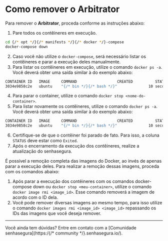 # Como remover o Arbitrator

Para remover o **Arbitrator**, proceda conforme as instruções abaixo:

1. Pare todos os contêineres em execução.

```bash
cd {/* opt */}{/* manifests */}{/* docker */}-compose
docker-compose down
```

2. Caso você não utilize o `docker-compose`, será necessário listar os contêineres e parar a execução deles manualmente. 
3. Para listar os contêineres em execução, utilize o comando `docker ps -a`. Você deverá obter uma saída similar à do exemplo abaixo:

```bash
CONTAINER ID   IMAGE     COMMAND                  CREATED          STATUS                      PORTS     NAMES
3034e9858c2e   ubuntu    "{/* bin */}{/* bash */}"              10 seconds ago   Running (0) 7 seconds ago              hungry_goodall
```

4. Para parar o container, utilize o comando `docker stop <nome-do-container>`.
5. Para listar novamente os contêineres, utilize o comando `docker ps -a`. Você deverá obter uma saída similar à do exemplo abaixo:

```bash
CONTAINER ID   IMAGE     COMMAND                  CREATED          STATUS                      PORTS     NAMES
3034e9858c2e   ubuntu    "{/* bin */}{/* bash */}"              10 seconds ago   Exited (0) 7 seconds ago              hungry_goodall
```

6. Certifique-se de que o contêiner foi parado de fato. Para isso, a coluna `STATUS` deve estar como `Exited`.
7. Após o encerramento da execução dos contêineres, realize a atualização do senhasegura.

É possível a remoção completa das imagens do Docker, ao invés de apenas parar a execução deles. Para realizar a remoção dessas imagens, proceda com os comandos abaixo:

1. Após parar a execução dos contêineres com os comandos docker-compose down ou `docker stop <meu-container>`, utilize o comando `docker image rmi <image_id>`. Esse comando removerá a imagem de acordo com o ID dela.
2. Você pode remover diversas imagens ao mesmo tempo, para isso utilize o comando `docker images rmi <image_id> <image_id>` repassando os IDs das imagens que você deseja remover.

***

Você ainda tem dúvidas? Entre em contato com a [Comunidade senhasegura](https:/{/* community */}.senhasegura.io/).
